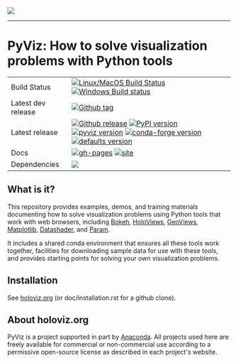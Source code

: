 <img src="https://github.com/pyviz/pyviz/blob/master/doc/_static/pyviz-logo.png"><br>

-----------------

# PyViz: How to solve visualization problems with Python tools

|    |    |
| --- | --- |
| Build Status | [![Linux/MacOS Build Status](https://travis-ci.org/pyviz/pyviz.svg?branch=master)](https://travis-ci.org/pyviz/pyviz) [![Windows Build status](https://img.shields.io/appveyor/ci/pyviz/pyviz/master.svg?logo=appveyor)](https://ci.appveyor.com/project/pyviz/pyviz/branch/master) |
| Latest dev release | [![Github tag](https://img.shields.io/github/tag/pyviz/pyviz.svg?label=tag&colorB=11ccbb)](https://github.com/pyviz/pyviz/tags) |
| Latest release | [![Github release](https://img.shields.io/github/release/pyviz/pyviz.svg?label=tag&colorB=11ccbb)](https://github.com/pyviz/pyviz/releases) [![PyPI version](https://img.shields.io/pypi/v/pyviz.svg?colorB=cc77dd)](https://pypi.python.org/pypi/pyviz) [![pyviz version](https://img.shields.io/conda/v/pyviz/pyviz.svg?colorB=4488ff&style=flat)](https://anaconda.org/pyviz/pyviz) [![conda-forge version](https://img.shields.io/conda/v/conda-forge/pyviz.svg?label=conda%7Cconda-forge&colorB=4488ff)](https://anaconda.org/conda-forge/pyviz) [![defaults version](https://img.shields.io/conda/v/anaconda/pyviz.svg?label=conda%7Cdefaults&style=flat&colorB=4488ff)](https://anaconda.org/anaconda/pyviz) |
| Docs | [![gh-pages](https://img.shields.io/github/last-commit/pyviz/pyviz/gh-pages.svg)](https://github.com/pyviz/pyviz/tree/gh-pages) [![site](https://img.shields.io/website-up-down-green-red/http/holoviz.org.svg)](http://holoviz.org) |
| Dependencies | [![](https://img.shields.io/website-up-down-green-red/http/status.pyviz.org.svg?label=status-dashboard)](http://status.pyviz.org/) |


## What is it?

This repository provides examples, demos, and training materials
documenting how to solve visualization problems using Python
tools that work with web browsers, including
[Bokeh](https://bokeh.pydata.org),
[HoloViews](https://holoviews.org),
[GeoViews](http://geoviews.org),
[Matplotlib](https://matplotlib.org),
[Datashader](https://github.com/pyviz/datashader), and
[Param](https://github.com/pyviz/param).

It includes a shared conda environment that ensures all these tools work together,
facilities for downloading sample data for use with these tools, and provides
starting points for solving your own visualization problems.


## Installation

See [holoviz.org](http://holoviz.org/installation.html) (or doc/installation.rst for a github clone).


## About holoviz.org

PyViz is a project supported in part by [Anaconda](https://anaconda.com).
All projects used here are freely available for commercial or
non-commercial use according to a permissive open-source license as
described in each project's website.
